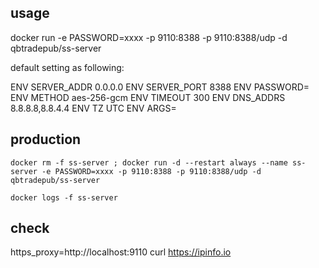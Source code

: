 ## usage

docker run -e PASSWORD=xxxx -p 9110:8388 -p 9110:8388/udp -d qbtradepub/ss-server

default setting as following:

ENV SERVER_ADDR 0.0.0.0 ENV SERVER_PORT 8388 ENV PASSWORD= ENV METHOD aes-256-gcm ENV TIMEOUT 300 ENV DNS_ADDRS
8.8.8.8,8.8.4.4 ENV TZ UTC ENV ARGS=

## production

```shell
docker rm -f ss-server ; docker run -d --restart always --name ss-server -e PASSWORD=xxxx -p 9110:8388 -p 9110:8388/udp -d qbtradepub/ss-server

docker logs -f ss-server
```

## check

https_proxy=http://localhost:9110 curl https://ipinfo.io


